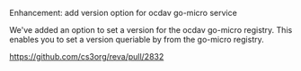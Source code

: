 Enhancement: add version option for ocdav go-micro service

We've added an option to set a version for the ocdav go-micro registry.
This enables you to set a version queriable by from the go-micro registry.

https://github.com/cs3org/reva/pull/2832

